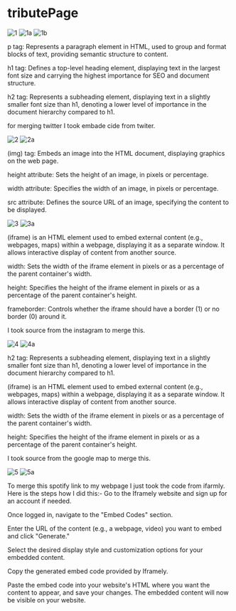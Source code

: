 # tributePage
![1](https://github.com/trishaDas13/tributePage/assets/126088849/1db53899-8fb7-4970-8165-f83ea8e1f100)
![1a](https://github.com/trishaDas13/tributePage/assets/126088849/1e93a45f-096e-400c-aee9-217903915877)
![1b](https://github.com/trishaDas13/tributePage/assets/126088849/da52c287-7e7f-4539-a58e-0aeb09279c87)

p tag: Represents a paragraph element in HTML, used to group and format blocks of text, providing semantic structure to content.

h1 tag: Defines a top-level heading element, displaying text in the largest font size and carrying the highest importance for SEO and document structure.

h2 tag: Represents a subheading element, displaying text in a slightly smaller font size than h1, denoting a lower level of importance in the document hierarchy compared to h1.

for merging twitter I took embade cide from twiter. 

![2](https://github.com/trishaDas13/tributePage/assets/126088849/95c4cfca-1b0e-47eb-b8b1-1453d9603de2)
![2a](https://github.com/trishaDas13/tributePage/assets/126088849/69bc6ab9-15b3-4a49-87aa-0ca5f14993e9)

(img) tag: Embeds an image into the HTML document, displaying graphics on the web page.

height attribute: Sets the height of an image, in pixels or percentage.

width attribute: Specifies the width of an image, in pixels or percentage.

src attribute: Defines the source URL of an image, specifying the content to be displayed.

![3](https://github.com/trishaDas13/tributePage/assets/126088849/849a043e-4a59-4da8-ad28-062d8b14771d)
![3a](https://github.com/trishaDas13/tributePage/assets/126088849/f863babc-e07a-4481-be89-319caec55590)

(iframe) is an HTML element used to embed external content (e.g., webpages, maps) within a webpage, displaying it as a separate window. It allows interactive display of content from another source.

width: Sets the width of the iframe element in pixels or as a percentage of the parent container's width.

height: Specifies the height of the iframe element in pixels or as a percentage of the parent container's height.

frameborder: Controls whether the iframe should have a border (1) or no border (0) around it.

I took source from the instagram to merge this.

![4](https://github.com/trishaDas13/tributePage/assets/126088849/29658220-b490-4afb-b65e-d7cba6e17133)
![4a](https://github.com/trishaDas13/tributePage/assets/126088849/540b53b1-6aa3-4c7c-859c-29c228fb1d4d)

h2 tag: Represents a subheading element, displaying text in a slightly smaller font size than h1, denoting a lower level of importance in the document hierarchy compared to h1.

(iframe) is an HTML element used to embed external content (e.g., webpages, maps) within a webpage, displaying it as a separate window. It allows interactive display of content from another source.

width: Sets the width of the iframe element in pixels or as a percentage of the parent container's width.

height: Specifies the height of the iframe element in pixels or as a percentage of the parent container's height.

I took source from the google map to merge this.

![5](https://github.com/trishaDas13/tributePage/assets/126088849/a7b251df-2ae1-4e39-bc0f-7addd7b2f605)
![5a](https://github.com/trishaDas13/tributePage/assets/126088849/2c0c58a7-4bf9-4232-9cd0-91c02b1f7a19)

To merge this spotify link to my webpage I just took the code from ifarmly. Here is the steps how I did this:- 
Go to the Iframely website and sign up for an account if needed.

Once logged in, navigate to the "Embed Codes" section.

Enter the URL of the content (e.g., a webpage, video) you want to embed and click "Generate."

Select the desired display style and customization options for your embedded content.

Copy the generated embed code provided by Iframely.

Paste the embed code into your website's HTML where you want the content to appear, and save your changes. The embedded content will now be visible on your website.

